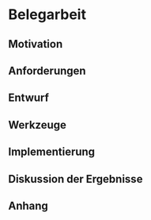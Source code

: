 # Belegarbeit

## Motivation 

## Anforderungen

## Entwurf

## Werkzeuge

## Implementierung

## Diskussion der Ergebnisse

## Anhang
